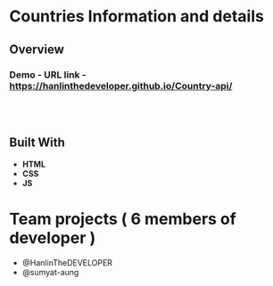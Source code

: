# Countries Information and details 

## Overview

  <h3>   Demo - URL link -
    <a href="https://hanlinthedeveloper.github.io/Country-api/">
   https://hanlinthedeveloper.github.io/Country-api/
    </a>
  </h3>
  
<br/>
<br/>

## Built With

- **HTML**
- **CSS**
- **JS**

# Team projects  ( 6 members of developer )

- @HanlinTheDEVELOPER 
- @sumyat-aung

